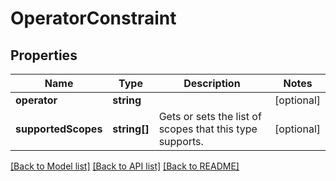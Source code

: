 # OperatorConstraint

## Properties
Name | Type | Description | Notes
------------ | ------------- | ------------- | -------------
**operator** | **string** |  | [optional] 
**supportedScopes** | **string[]** | Gets or sets the list of scopes that this type supports. | [optional] 

[[Back to Model list]](../README.md#documentation-for-models) [[Back to API list]](../README.md#documentation-for-api-endpoints) [[Back to README]](../README.md)


